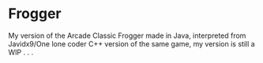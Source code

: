 # Frogger

My version of the Arcade Classic Frogger made in Java, interpreted from Javidx9/One lone coder C++ version of the same game, my version is still a WIP . . .
